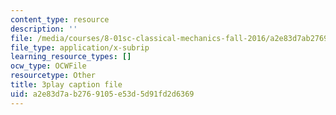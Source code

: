 ```yaml
---
content_type: resource
description: ''
file: /media/courses/8-01sc-classical-mechanics-fall-2016/a2e83d7ab2769105e53d5d91fd2d6369_ByTlCmDoEnk.srt
file_type: application/x-subrip
learning_resource_types: []
ocw_type: OCWFile
resourcetype: Other
title: 3play caption file
uid: a2e83d7a-b276-9105-e53d-5d91fd2d6369
---
```

